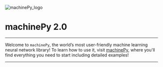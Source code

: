 ![machinePy_logo](https://machinepy.xyz/wp-content/uploads/2020/09/big_logo.png)
# machinePy 2.0
---

Welcome to `machinePy`, the world’s most user-friendly machine learning neural network library!
To learn how to use it, visit [machinePy](https://machinepy.xyz), where you'll find everything you need to start including detailed examples!
***
